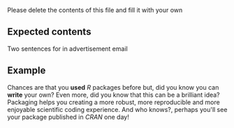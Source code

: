 Please delete the contents of this file and fill it with your own

## Expected contents

Two sentences for in advertisement email
## Example

Chances are that you **used** _R_ packages before but, did you know you can **write** your own? Even more, did you know that this can be a brilliant idea? Packaging helps you creating a more robust, more reproducible and more enjoyable scientific coding experience. And who knows?, perhaps you'll see your package published in _CRAN_ one day!
